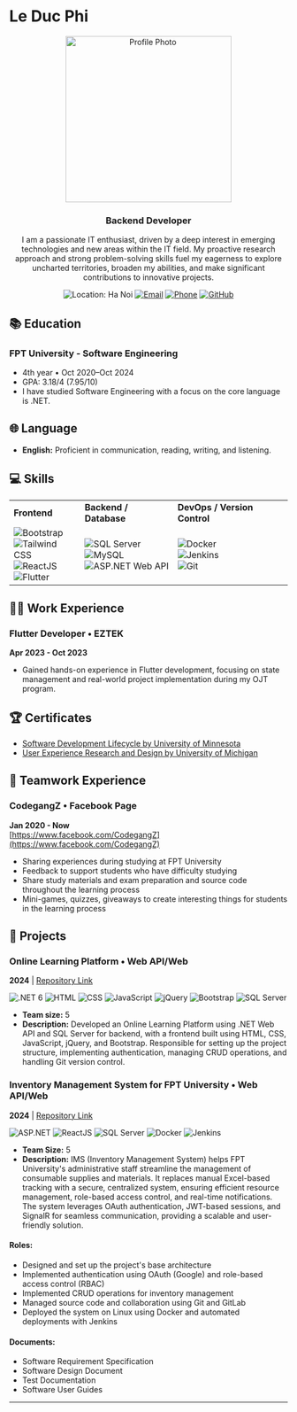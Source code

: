 # Le Duc Phi

<div align="center">
  <img src="https://camo.githubusercontent.com/85a9d60adfcf37457729d17e42a982cc7950d880176b19bd6ec1f042111225a0/68747470733a2f2f66696c65732e636174626f782e6d6f652f69316c776b692e4a5047" width="300"  cover; border-radius: 50%;" alt="Profile Photo"/>
  <h3>Backend Developer</h3>
</div>

<p align="center">
  I am a passionate IT enthusiast, driven by a deep interest in emerging technologies and new areas within the IT field. 
  My proactive research approach and strong problem-solving skills fuel my eagerness to explore uncharted territories, 
  broaden my abilities, and make significant contributions to innovative projects.
</p>

<div align="center">
  <p>
    <img src="https://img.shields.io/badge/Location-Ha%20Noi-red?style=flat-square&logo=google-maps" alt="Location: Ha Noi" />
    <a href="mailto:leducphi1952002@gmail.com"><img src="https://img.shields.io/badge/Email-leducphi1952002%40gmail.com-blue?style=flat-square&logo=gmail" alt="Email" /></a>
    <a href="tel:0862779990"><img src="https://img.shields.io/badge/Phone-0862779990-green?style=flat-square&logo=whatsapp" alt="Phone" /></a>
    <a href="https://github.com/leducphy"><img src="https://img.shields.io/badge/GitHub-leducphy-black?style=flat-square&logo=github" alt="GitHub" /></a>
  </p>
</div>

## 📚 Education

### FPT University - Software Engineering
- 4th year • Oct 2020–Oct 2024
- GPA: 3.18/4 (7.95/10)
- I have studied Software Engineering with a focus on the core language is .NET.

## 🌐 Language

- **English:** Proficient in communication, reading, writing, and listening.

## 💻 Skills

<table>
  <tr>
    <td><b>Frontend</b></td>
    <td><b>Backend / Database</b></td>
    <td><b>DevOps / Version Control</b></td>
  </tr>
  <tr>
    <td>
      <img src="https://img.shields.io/badge/Bootstrap-563D7C?style=for-the-badge&logo=bootstrap&logoColor=white" alt="Bootstrap" /><br/>
      <img src="https://img.shields.io/badge/Tailwind_CSS-38B2AC?style=for-the-badge&logo=tailwind-css&logoColor=white" alt="Tailwind CSS" /><br/>
      <img src="https://img.shields.io/badge/React-20232A?style=for-the-badge&logo=react&logoColor=61DAFB" alt="ReactJS" /><br/>
      <img src="https://img.shields.io/badge/Flutter-02569B?style=for-the-badge&logo=flutter&logoColor=white" alt="Flutter" />
    </td>
    <td>
      <img src="https://img.shields.io/badge/Microsoft%20SQL%20Server-CC2927?style=for-the-badge&logo=microsoft%20sql%20server&logoColor=white" alt="SQL Server" /><br/>
      <img src="https://img.shields.io/badge/MySQL-005C84?style=for-the-badge&logo=mysql&logoColor=white" alt="MySQL" /><br/>
      <img src="https://img.shields.io/badge/ASP.NET-512BD4?style=for-the-badge&logo=.net&logoColor=white" alt="ASP.NET Web API" />
    </td>
    <td>
      <img src="https://img.shields.io/badge/Docker-2CA5E0?style=for-the-badge&logo=docker&logoColor=white" alt="Docker" /><br/>
      <img src="https://img.shields.io/badge/Jenkins-D24939?style=for-the-badge&logo=Jenkins&logoColor=white" alt="Jenkins" /><br/>
      <img src="https://img.shields.io/badge/Git-F05032?style=for-the-badge&logo=git&logoColor=white" alt="Git" />
    </td>
  </tr>
</table>

## 👨‍💼 Work Experience

### Flutter Developer • EZTEK
**Apr 2023 - Oct 2023**
- Gained hands-on experience in Flutter development, focusing on state management and real-world project implementation during my OJT program.

## 🏆 Certificates

- [Software Development Lifecycle by University of Minnesota](https://coursera.org/share/febcbfabdaccebf)
- [User Experience Research and Design by University of Michigan](https://coursera.org/share/4ce4dbe2a4121042473c3bd179e372cc)

## 🤝 Teamwork Experience

### CodegangZ • Facebook Page
**Jan 2020 - Now**  
[https://www.facebook.com/CodegangZ](https://www.facebook.com/CodegangZ)
- Sharing experiences during studying at FPT University
- Feedback to support students who have difficulty studying
- Share study materials and exam preparation and source code throughout the learning process
- Mini-games, quizzes, giveaways to create interesting things for students in the learning process

## 🚀 Projects

### Online Learning Platform • Web API/Web
**2024** | [Repository Link](https://gitlab.com/leducphy/PRN231_Project.git)

<div>
  <img src="https://img.shields.io/badge/.NET%206-512BD4?style=flat-square&logo=.net&logoColor=white" alt=".NET 6" />
  <img src="https://img.shields.io/badge/HTML5-E34F26?style=flat-square&logo=html5&logoColor=white" alt="HTML" />
  <img src="https://img.shields.io/badge/CSS3-1572B6?style=flat-square&logo=css3&logoColor=white" alt="CSS" />
  <img src="https://img.shields.io/badge/JavaScript-F7DF1E?style=flat-square&logo=javascript&logoColor=black" alt="JavaScript" />
  <img src="https://img.shields.io/badge/jQuery-0769AD?style=flat-square&logo=jquery&logoColor=white" alt="jQuery" />
  <img src="https://img.shields.io/badge/Bootstrap-563D7C?style=flat-square&logo=bootstrap&logoColor=white" alt="Bootstrap" />
  <img src="https://img.shields.io/badge/SQL%20Server-CC2927?style=flat-square&logo=microsoft%20sql%20server&logoColor=white" alt="SQL Server" />
</div>

- **Team size:** 5
- **Description:** Developed an Online Learning Platform using .NET Web API and SQL Server for backend, with a frontend built using HTML, CSS, JavaScript, jQuery, and Bootstrap. Responsible for setting up the project structure, implementing authentication, managing CRUD operations, and handling Git version control.

### Inventory Management System for FPT University • Web API/Web
**2024** | [Repository Link](https://gitlab.com/SEP490-G38/ims-backend.git)

<div>
  <img src="https://img.shields.io/badge/ASP.NET-512BD4?style=flat-square&logo=.net&logoColor=white" alt="ASP.NET" />
  <img src="https://img.shields.io/badge/React-20232A?style=flat-square&logo=react&logoColor=61DAFB" alt="ReactJS" />
  <img src="https://img.shields.io/badge/SQL%20Server-CC2927?style=flat-square&logo=microsoft%20sql%20server&logoColor=white" alt="SQL Server" />
  <img src="https://img.shields.io/badge/Docker-2CA5E0?style=flat-square&logo=docker&logoColor=white" alt="Docker" />
  <img src="https://img.shields.io/badge/Jenkins-D24939?style=flat-square&logo=Jenkins&logoColor=white" alt="Jenkins" />
</div>

- **Team Size:** 5
- **Description:** IMS (Inventory Management System) helps FPT University's administrative staff streamline the management of consumable supplies and materials. It replaces manual Excel-based tracking with a secure, centralized system, ensuring efficient resource management, role-based access control, and real-time notifications. The system leverages OAuth authentication, JWT-based sessions, and SignalR for seamless communication, providing a scalable and user-friendly solution.

#### Roles:
- Designed and set up the project's base architecture
- Implemented authentication using OAuth (Google) and role-based access control (RBAC)
- Implemented CRUD operations for inventory management
- Managed source code and collaboration using Git and GitLab
- Deployed the system on Linux using Docker and automated deployments with Jenkins

#### Documents:
- Software Requirement Specification
- Software Design Document
- Test Documentation
- Software User Guides

---
